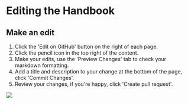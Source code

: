 # Editing the Handbook

## Make an edit

1. Click the 'Edit on GitHub' button on the right of each page.
2. Click the pencil icon in the top right of the content.
3. Make your edits, use the 'Preview Changes' tab to check your markdown formatting.
4. Add a title and description to your change at the bottom of the page, click 'Commit Changes'.
5. Review your changes, if you're happy, click 'Create pull request'.

![](https://mermaid.ink/img/eyJjb2RlIjoiZ3JhcGggTFJcbiAgICBBW0NyZWF0ZSBwdWxsIHJlcXVlc3RdXG4gICAgQSAtLT4gQltSZXZpZXddXG4gICAgQiAtLSBBcHByb3ZlZCAtLS0-IENbUHVibGlzaGVkIHRvIGhhbmRib29rXSIsIm1lcm1haWQiOnsidGhlbWUiOiJkZWZhdWx0In0sInVwZGF0ZUVkaXRvciI6ZmFsc2V9)

